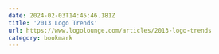 ```yaml
---
date: 2024-02-03T14:45:46.181Z
title: '2013 Logo Trends'
url: https://www.logolounge.com/articles/2013-logo-trends
category: bookmark
---
```

